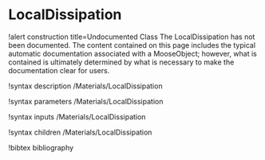 <!-- MOOSE Documentation Stub: Remove this when content is added. -->

# LocalDissipation

!alert construction title=Undocumented Class
The LocalDissipation has not been documented. The content contained on this page includes the
typical automatic documentation associated with a MooseObject; however, what is contained is
ultimately determined by what is necessary to make the documentation clear for users.

!syntax description /Materials/LocalDissipation

!syntax parameters /Materials/LocalDissipation

!syntax inputs /Materials/LocalDissipation

!syntax children /Materials/LocalDissipation

!bibtex bibliography
